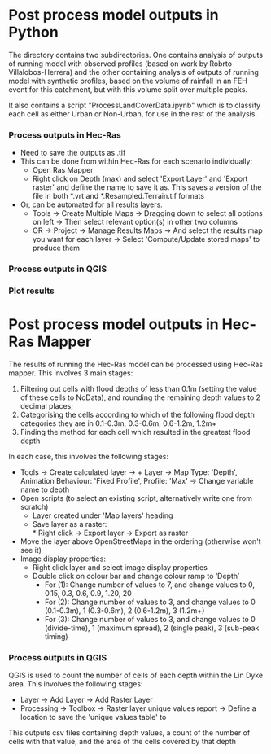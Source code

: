 # Post process model outputs in Python
The directory contains two subdirectories. One contains analysis of outputs of running model with observed profiles (based on work by Robrto Villalobos-Herrera) and the other containing analysis of outputs of running model with synthetic profiles, based on the volume of rainfall in an FEH event for this catchment, but with this volume split over multiple peaks.

It also contains a script "ProcessLandCoverData.ipynb" which is to classify each cell as either Urban or Non-Urban, for use in the rest of the analysis.

### Process outputs in Hec-Ras
* Need to save the outputs as .tif
* This can be done from within Hec-Ras for each scenario individually:
   * Open Ras Mapper
   * Right click on Depth (max) and select 'Export Layer' and 'Export raster' and define the name to save it as. This saves a version of the file in both *.vrt and *.Resampled.Terrain.tif formats
* Or, can be automated for all results layers. 
   * Tools -> Create Multiple Maps -> Dragging down to select all options on left -> Then select relevant option(s) in other two columns
   * OR -> Project -> Manage Results Maps -> And select the results map you want for each layer -> Select 'Compute/Update stored maps' to produce them

### Process outputs in QGIS

### Plot results


# Post process model outputs in Hec-Ras Mapper
   
The results of running the Hec-Ras model can be processed using Hec-Ras mapper. This involves 3 main stages:
1. Filtering out cells with flood depths of less than 0.1m (setting the value of these cells to NoData), and rounding the remaining depth values to 2 decimal places;
2. Categorising the cells according to which of the following flood depth categories they are in 0.1-0.3m, 0.3-0.6m, 0.6-1.2m, 1.2m+
3. Finding the method for each cell which resulted in the greatest flood depth 

In each case, this involves the following stages:  
* Tools -> Create calculated layer -> + Layer -> Map Type: 'Depth', Animation Behaviour: 'Fixed Profile', Profile: 'Max' -> Change variable name to depth    
* Open scripts (to select an existing script, alternatively  write one from scratch)  
    * Layer created under 'Map layers' heading  
    * Save layer as a raster:  
          * Right click -> Export layer -> Export as raster     
* Move the layer above OpenStreetMaps in the ordering (otherwise won't see it)  
* Image display properties:  
    * Right click layer and select image display properties  
    * Double click on colour bar and change colour ramp to ‘Depth’  
      * For (1): Change number of values to 7, and change values to 0, 0.15, 0.3, 0.6, 0.9, 1.20, 20  
      * For (2): Change number of values to 3, and change values to 0 (0.1-0.3m), 1 (0.3-0.6m), 2 (0.6-1.2m), 3 (1.2m+)  
      * For (3): Change number of values to 3, and change values to 0 (divide-time), 1 (maximum spread), 2 (single peak), 3 (sub-peak timing)  

<a name="qgis"></a>
### Process outputs in QGIS

QGIS is used to count the number of cells of each depth within the Lin Dyke area. This involves the following stages:
* Layer -> Add Layer -> Add Raster Layer
* Processing -> Toolbox -> Raster layer unique values report -> Define a location to save the 'unique values table' to

This outputs csv files containing depth values, a count of the number of cells with that value, and the area of the cells covered by that depth




 
                                                                                                                         
